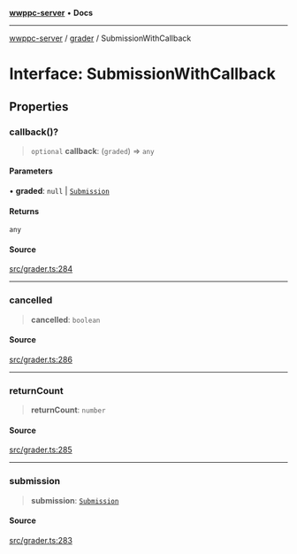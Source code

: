 [**wwppc-server**](../../README.md) • **Docs**

***

[wwppc-server](../../modules.md) / [grader](../README.md) / SubmissionWithCallback

# Interface: SubmissionWithCallback

## Properties

### callback()?

> `optional` **callback**: (`graded`) => `any`

#### Parameters

• **graded**: `null` \| [`Submission`](../../database/interfaces/Submission.md)

#### Returns

`any`

#### Source

[src/grader.ts:284](https://github.com/WWPPC/WWPPC-server/blob/5af5647ee3617fa27e87b8a991f7e99d942ffb71/src/grader.ts#L284)

***

### cancelled

> **cancelled**: `boolean`

#### Source

[src/grader.ts:286](https://github.com/WWPPC/WWPPC-server/blob/5af5647ee3617fa27e87b8a991f7e99d942ffb71/src/grader.ts#L286)

***

### returnCount

> **returnCount**: `number`

#### Source

[src/grader.ts:285](https://github.com/WWPPC/WWPPC-server/blob/5af5647ee3617fa27e87b8a991f7e99d942ffb71/src/grader.ts#L285)

***

### submission

> **submission**: [`Submission`](../../database/interfaces/Submission.md)

#### Source

[src/grader.ts:283](https://github.com/WWPPC/WWPPC-server/blob/5af5647ee3617fa27e87b8a991f7e99d942ffb71/src/grader.ts#L283)
